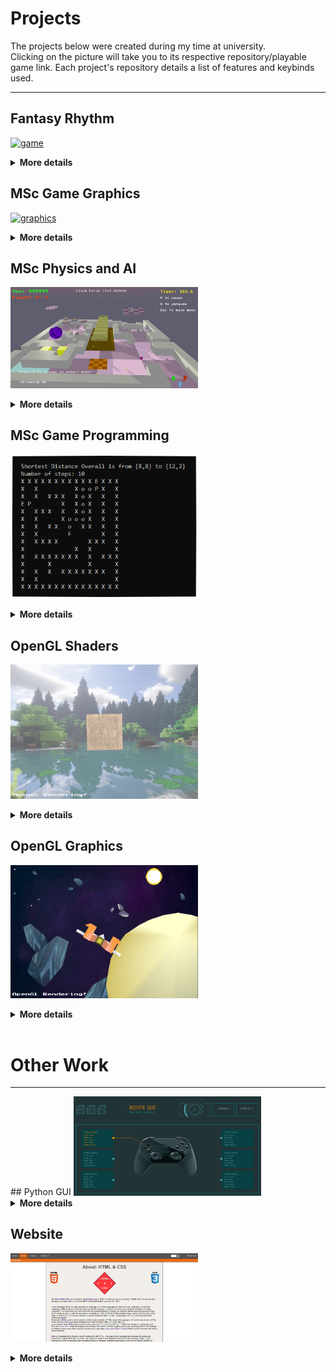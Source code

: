# Projects

The projects below were created during my time at university. <br />
Clicking on the picture will take you to its respective repository/playable game link. Each project's repository details a list of features and keybinds used.<br />

<hr>

## Fantasy Rhythm

<a href = "https://akeilee.github.io/FantasyRhythm/"><img src="https://raw.githubusercontent.com/Akeilee/Akeilee.github.io/main/Images/gameplayGif.gif" alt = "game" width = "300"></a>

<details>
	<summary><strong>More details</strong></summary>
<div><br />
Fantasy Rhythm is a short 2D game that was made for my undergraduate games development module using Unity. The main concept is to battle monsters through a rhythm game. Inspiration for it came from different rhythm games such as Dance Dance Revolution and Project Diva.<br /><br />   

This assignment demonstrates game designing and the ability to use game engines.<br /><br />   

The songs and styles chosen are aimed towards a cartoon theme as it creates an energetic and playful feel throughout the gameplay. Designs for the assets came from various video games and anime references.<br /><br />

Future features would include a levelling system where you would be able to unlock more cosmetics and songs, have better treasure box loots and an increase to the player's max hp.<br /><br />

<i>Listed below are the playable demos for the past prototype:</i><br />
<a href = "https://akeilee.github.io/Rhythm-Prototype-Initial/">Initial Prototype</a><br />
<a href = "https://akeilee.github.io/Rhythm-Prototype-Level/">Level 1 Prototype</a><br /><br />

<i>Repositories:</i><br />
<a href = "https://akeilee.github.io/Rhythm-Prototype-Initial/">Fantasy Rhythm Repo</a><br />
<a href = "https://akeilee.github.io/Rhythm-Prototype-Level/">Level 1 Repo</a><br />
<a href = "https://akeilee.github.io/Rhythm-Prototype-Level/">Initial Prototype Repo</a><br /><br />
</div>
</details>


## MSc Game Graphics
<a href = "https://github.com/Akeilee/Game-Graphics"><img src="https://raw.githubusercontent.com/Akeilee/Akeilee.github.io/main/Images/lighting.gif" alt = "graphics" width = "300"></a>

<details>
	<summary><strong>More details</strong></summary>
<div><br />
My game graphics coursework demonstrates a rendering of a graphical scene using techniques learned through my graphics module. The scene is in a cyberpunk style and made using C++ and OpenGL. It contains a large landscape with numerous graphical elements being rendered. <br /><br />

Various post processing effects have been implemented such as:<br />
<ul>
<li>Blur</li>
<li>Gamma Correction</li>
<li>Split Screen</li>
</ul>

These can be toggled with keybinds.<br /><br /> 

Lighting is created with deferred rendering and a shadow map is used for real-time shadowing.<br /><br />

In the future I would like to attempt to create reflections on surfaces by using texture mapping.<br /><br />

<center><iframe width="560" height="315" src="https://www.youtube.com/embed/5CmZtc3gN7A" frameborder="0" allow="accelerometer; autoplay; clipboard-write; encrypted-media; gyroscope; picture-in-picture" allowfullscreen></iframe></center>
<br />
</div>
</details>


## MSc Physics and AI
<a href = "https://github.com/Akeilee/Game-Tech"><img src="https://raw.githubusercontent.com/Akeilee/Akeilee.github.io/main/Images/main.gif" alt = "physics" width = "300"></a>

<details>
	<summary><strong>More details</strong></summary>
<div><br />
For this project I developed a simple game that shows off physics and AI knowledge that I have learned throughout my game technology module. The aim of the game is for the player to navigate around a map filled with obstacles, to try and reach the finish line. They will only lose if their health reaches zero.<br /><br /> 

The objects have used physics calculations to allow them to move. Collision detection and resolution are also implemented for objects to be pushed around and for items to be collected.<br /><br />

The AI uses an A* pathfinding to navigate itself towards the exit whilst collecting coins along the way.<br /><br /> 

The most challenging part of this project was figuring out the capsule collision tests. Eventually I would like to try implement capsule vs capsule and OBB vs OBB collisions.<br /><br />

<center><iframe width="560" height="315" src="https://www.youtube.com/embed/urHL-WkVB7w" frameborder="0" allow="accelerometer; autoplay; clipboard-write; encrypted-media; gyroscope; picture-in-picture" allowfullscreen></iframe></center>
<br />
</div>
</details>


## MSc Game Programming
<a href = "https://github.com/Akeilee/Game-Programming-2"><img src="https://raw.githubusercontent.com/Akeilee/Akeilee.github.io/main/Images/overallShort.PNG" alt = "maze" width = "300"></a>

<details>
	<summary><strong>More details</strong></summary>
<div><br />
This small program was created with C++ to demonstrate my ability to use different search algorithms to create an ASCII maze and then solve it.<br /><br /> 

The maze uses a depth-first search algorithm with recursion to create the maze.<br /><br />

Each player (<b>P</b>) starting at an entrance (<b>E</b>) will take it in turns to move towards the finishing point (<b>F</b>). They each use a breath-first search algorithm to find the optimal path. Players are not allowed to be in the same place at the same time and also if another player is in the way, then the current player cannot move for that turn.<br /><br /> 

The user is able to generate different size mazes and they are able to save these mazes to file.<br /><br /> 

<i><a href = "https://github.com/Akeilee/Game-Programming-1">Program without player progression</a></i><br /><br />
</div>
</details>


## OpenGL Shaders
<a href = "https://github.com/Akeilee/3223-Graphics-2"><img src="https://raw.githubusercontent.com/Akeilee/Akeilee.github.io/main/Images/blendCube.gif" alt = "shaders" width = "300"></a>

<details>
	<summary><strong>More details</strong></summary>
<div><br />
For this piece of coursework I was asked to create a simple scene that had different graphical shaders affect a cube in real time. I used C++, OpenGL and its associated shader language, GLSL.<br /><br />

Numerous shaders were used such as:<br /> 
<ul>
<li><b>Geometry shader</b> - <i>invoked once per primitive and takes in the vertices of the cube and outputs new primitives that form new smaller cubes.</i></li>
<li><b>Tessellation shader</b> - <i>invoked once per vertex and creates new triangle primitives to distort the cube based on a heightmap.</i></li>
<li><b>Lighting shader</b> - <i>creating a spotlight effect on the cube.</i></li>
</ul>

<center><iframe width="560" height="315" src="https://www.youtube.com/embed/FRGN_cY4HNw" frameborder="0" allow="accelerometer; autoplay; clipboard-write; encrypted-media; gyroscope; picture-in-picture" allowfullscreen></iframe></center>
<br />
</div>
</details>
  
  
## OpenGL Graphics
<a href = "https://github.com/Akeilee/3223-Graphics-1"><img src="https://raw.githubusercontent.com/Akeilee/Akeilee.github.io/main/Images/graphicsSpace.png" alt = "rasterisation" width = "300"></a>

<details>
	<summary><strong>More details</strong></summary>
<div><br />
This project shows the various graphical primitives and rasterisation techniques learned from my 3223 Graphics module.<br /><br /> 

The coursework spec was to render a 2D space scene consisting of triangles, lines and points using C++ and OpenGL. There is usage of different depth buffer tests and alpha blending states.<br /><br />
</div>
</details>  
<br /> 

# Other Work 
<hr> 
## Python GUI
<a href = "https://github.com/Akeilee/Rover-Gui"><img src="https://raw.githubusercontent.com/Akeilee/Akeilee.github.io/main/Images/screenshot.jpg" alt = "roverScreenshot" width = "300"></a>

<details>
	<summary><strong>More details</strong></summary>
<div><br />
This GUI was created during a two week sprint for the Engineering Society's entry into a tournament. The main sketch was drawn up by the design team in the society and I was then tasked with creating the home screen in python.<br /><br /> 
  
Interactable buttons consists of the home, info, help and logo button. Clicking on them will only print to the console.<br /><br />

As this was my first time learning and using Python I was unable to create a more detailed GUI. For future projects, I would like to add more interactable features.<br /><br />
</div>
</details>
  
  
## Website 
<a href = "https://github.com/Akeilee/1026-Website"><img src="https://raw.githubusercontent.com/Akeilee/Akeilee.github.io/main/Images/website.PNG" alt = "websiteScreenshot" width = "300"></a>

<details>
	<summary><strong>More details</strong></summary>
<div><br />  
This interactive example website was made for my 1026 Website design coursework.<br /><br />  
  
It uses HTML, CSS and JavaScript.<br /> <br />  
  
The assignment helped me develop my knowledge of the web, its client-site technologies and principles of good web design.<br /><br />
</div>  	
</details>
<br /> 